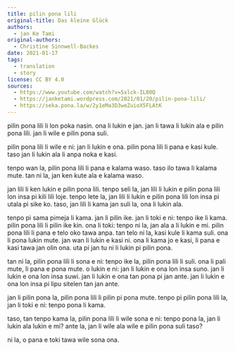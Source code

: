 ```yaml
---
title: pilin pona lili
original-title: Das kleine Glück
authors:
  - jan Ke Tami
original-authors:
  - Christine Sinnwell-Backes
date: 2021-01-17
tags:
  - translation
  - story
license: CC BY 4.0
sources:
  - https://www.youtube.com/watch?v=5xlck-IL80Q
  - https://janketami.wordpress.com/2021/01/20/pilin-pona-lili/
  - https://seka.pona.la/w/2y1eMa3D3weZuioX5FLAtK
---
```


<!-- jan pona mi li sitelen e toki kepeken toki Tosi. ona li wile e ni: mi pali e sitelen tawa kepeken toki ona. pali pi sitelen tawa li pini la, jan pona ante mi li wile e ni: mi ante toki e ni kepeken toki Kanse. mi ante toki la, mi ante toki e ni kepeken toki pona kin. -->

pilin pona lili li lon poka nasin. ona li lukin e jan. jan li tawa li lukin ala e pilin pona lili. jan li wile e pilin pona suli.

pilin pona lili li wile e ni: jan li lukin e ona. pilin pona lili li pana e kasi kule. taso jan li lukin ala li anpa noka e kasi.

tenpo wan la, pilin pona lili li pana e kalama waso. taso ilo tawa li kalama mute. tan ni la, jan ken kute ala e kalama waso.

jan lili li ken lukin e pilin pona lili. tenpo seli la, jan lili li lukin e pilin pona lili lon insa pi kili lili loje. tenpo lete la, jan lili li lukin e pilin pona lili lon insa pi utala pi sike ko. taso, jan lili li kama jan suli la, ona li lukin ala.

tenpo pi sama pimeja li kama. jan li pilin ike. jan li toki e ni: tenpo ike li kama. pilin pona lili li pilin ike kin. ona li toki: tenpo ni la, jan ala a li lukin e mi. pilin pona lili li pana e telo oko tawa anpa. tan telo ni la, kasi kule li kama suli. ona li pona lukin mute. jan wan li lukin e kasi ni. ona li kama jo e kasi, li pana e kasi tawa jan olin ona. uta pi jan tu ni li lukin pi pilin pona.

tan ni la, pilin pona lili li sona e ni: tenpo ike la, pilin pona lili li suli. ona li pali mute, li pana e pona mute. o lukin e ni: jan li lukin e ona lon insa suno. jan li lukin e ona lon insa suwi. jan li lukin e ona tan pona pi jan ante. jan li lukin e ona lon insa pi lipu sitelen tan jan ante.

jan li pilin pona la, pilin pona lili li pilin pi pona mute. tenpo pi pilin pona lili la, jan li toki e ni: tenpo pona li kama.

taso, tan tenpo kama la, pilin pona lili li wile sona e ni: tenpo pona la, jan li lukin ala lukin e mi? ante la, jan li wile ala wile e pilin pona suli taso?

ni la, o pana e toki tawa wile sona ona.
